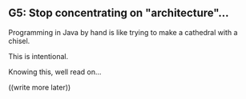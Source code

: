 G5: Stop concentrating on "architecture"...
--------------------------------------------

Programming in Java by hand is like trying to make a cathedral with a chisel.

This is intentional.

Knowing this, well read on...

((write more later))
